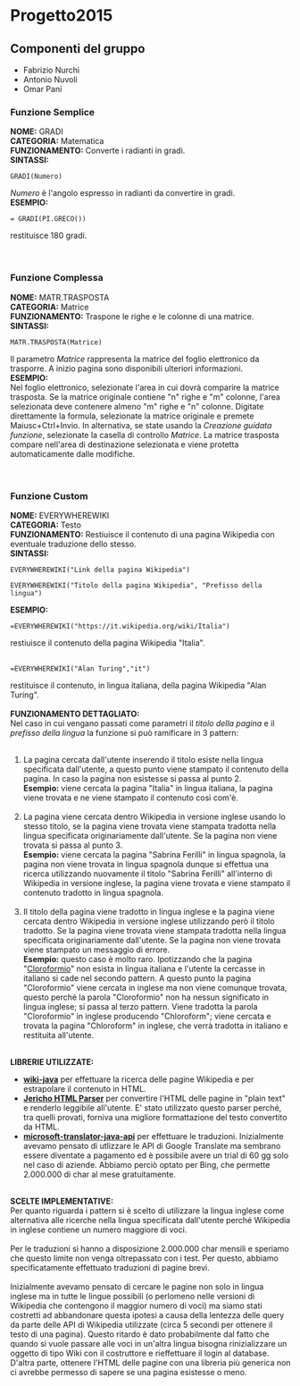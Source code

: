 # Progetto2015

## Componenti del gruppo
* Fabrizio Nurchi
* Antonio Nuvoli
* Omar Pani


### Funzione Semplice
**NOME:** GRADI <br>
**CATEGORIA:** Matematica <br>
**FUNZIONAMENTO:** Converte i radianti in gradi. <br>
**SINTASSI:**  <br>
```
GRADI(Numero)
```
*Numero* è l'angolo espresso in radianti da convertire in gradi.<br>
**ESEMPIO:**
```
= GRADI(PI.GRECO())
``` 
restituisce 180 gradi.<br><br><br>

### Funzione Complessa
**NOME:** MATR.TRASPOSTA<br>
**CATEGORIA:** Matrice<br>
**FUNZIONAMENTO:** Traspone le righe e le colonne di una matrice.<br>
**SINTASSI:** <br>
```
MATR.TRASPOSTA(Matrice)
```
Il parametro *Matrice* rappresenta la matrice del foglio elettronico da trasporre.
A inizio pagina sono disponibili ulteriori informazioni.<br>
**ESEMPIO:**<br>
Nel foglio elettronico, selezionate l'area in cui dovrà comparire la matrice trasposta. Se la matrice originale contiene "n" righe e "m" colonne, l'area selezionata deve contenere almeno "m" righe e "n" colonne. Digitate direttamente la formula, selezionate la matrice originale e premete Maiusc+Ctrl+Invio. In alternativa, se state usando la *Creazione guidata funzione*, selezionate la casella di controllo *Matrice*. La matrice trasposta compare nell'area di destinazione selezionata e viene protetta automaticamente dalle modifiche.<br><br><br>

### Funzione Custom
**NOME:** EVERYWHEREWIKI<br>
**CATEGORIA:** Testo<br>
**FUNZIONAMENTO:** Restiuisce il contenuto di una pagina Wikipedia con eventuale traduzione dello stesso.<br>
**SINTASSI:** <br>
```
EVERYWHEREWIKI("Link della pagina Wikipedia")
``` 
```
EVERYWHEREWIKI("Titolo della pagina Wikipedia", "Prefisso della lingua")
``` 
**ESEMPIO:**<br>
```
=EVERYWHEREWIKI("https://it.wikipedia.org/wiki/Italia")
``` 
restiuisce il contenuto della pagina Wikipedia "Italia".<br><br>
```
=EVERYWHEREWIKI("Alan Turing","it")
``` 
restituisce il contenuto, in lingua italiana, della pagina Wikipedia "Alan Turing".<br><br>
**FUNZIONAMENTO DETTAGLIATO:**<br>
Nel caso in cui vengano passati come parametri il *titolo della pagina* e il *prefisso della lingua* la funzione si può ramificare in 3 pattern:<br><br>
1. La pagina cercata dall'utente inserendo il titolo esiste nella lingua specificata dall'utente, a questo punto viene stampato il contenuto della pagina. In caso la pagina non esistesse si passa al punto 2.<br>
**Esempio:** viene cercata la pagina "Italia" in lingua italiana, la pagina viene trovata e ne viene stampato il contenuto così com'è. <br><br>
2. La pagina viene cercata dentro Wikipedia in versione inglese usando lo stesso titolo, se la pagina viene trovata viene stampata tradotta nella lingua specificata originariamente dall'utente. Se la pagina non viene trovata si passa al punto 3.<br>
**Esempio:** viene cercata la pagina "Sabrina Ferilli" in lingua spagnola, la pagina non viene trovata in lingua spagnola dunque si effettua una ricerca utilizzando nuovamente il titolo "Sabrina Ferilli" all'interno di Wikipedia in versione inglese, la pagina viene trovata e viene stampato il contenuto tradotto in lingua spagnola.<br><br>
3. Il titolo della pagina viene tradotto in lingua inglese e la pagina viene cercata dentro Wikipedia in versione inglese utilizzando però il titolo tradotto. Se la pagina viene trovata viene stampata tradotta nella lingua specificata originariamente dall'utente. Se la pagina non viene trovata viene stampato un messaggio di errore.<br>
**Esempio:** questo caso è molto raro. Ipotizzando che la pagina "[Cloroformio](https://it.wikipedia.org/wiki/Cloroformio)" non esista in lingua italiana e l'utente la cercasse in italiano si cade nel secondo pattern. A questo punto la pagina "Cloroformio" viene cercata in inglese ma non viene comunque trovata, questo perché la parola "Cloroformio" non ha nessun significato in lingua inglese; si passa al terzo pattern. Viene tradotta la parola "Cloroformio" in inglese producendo "Chloroform"; viene cercata e trovata la pagina "Chloroform" in inglese, che verrà tradotta in italiano e restituita all'utente.<br><br>


**LIBRERIE UTILIZZATE:**<br>
* [**wiki-java**](https://github.com/mer-c/wiki-java) per effettuare la ricerca delle pagine Wikipedia e per estrapolare il contenuto in HTML.
* [**Jericho HTML Parser**](http://jericho.htmlparser.net/docs/index.html) per convertire l'HTML delle pagine in "plain text" e renderlo leggibile all'utente. E' stato utilizzato questo parser perché, tra quelli provati, forniva una migliore formattazione del testo convertito da HTML.
* [**microsoft-translator-java-api**](https://github.com/boatmeme/microsoft-translator-java-api) per effettuare le traduzioni. Inizialmente avevamo pensato di utlizzare le API di Google Translate ma sembrano essere diventate a pagamento ed è possibile avere un trial di 60 gg solo nel caso di aziende. Abbiamo perciò optato per Bing, che permette 2.000.000 di char al mese gratuitamente.<br><br>

**SCELTE IMPLEMENTATIVE:**<br>
Per quanto riguarda i pattern si è scelto di utilizzare la lingua inglese come alternativa alle ricerche nella lingua specificata dall'utente perché Wikipedia in inglese contiene un numero maggiore di voci.<br><br>
Per le traduzioni si hanno a disposizione 2.000.000 char mensili e speriamo che questo limite non venga oltrepassato con i test. Per questo, abbiamo specificatamente effettuato traduzioni di pagine brevi.<br><br>
Inizialmente avevamo pensato di cercare le pagine non solo in lingua inglese ma in tutte le lingue possibili (o perlomeno nelle versioni di Wikipedia che contengono il maggior numero di voci) ma siamo stati costretti ad abbandonare questa ipotesi a causa della lentezza delle query da parte delle API di Wikipedia utilizzate (circa 5 secondi per ottenere il testo di una pagina). Questo ritardo è dato probabilmente dal fatto che quando si vuole passare alle voci in un'altra lingua bisogna rinizializzare un oggetto di tipo Wiki con il costruttore e rieffettuare il login al database. D'altra parte, ottenere l'HTML delle pagine con una libreria più generica non ci avrebbe permesso di sapere se una pagina esistesse o meno.

